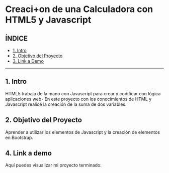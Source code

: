 # Creaci+on de una Calculadora con HTML5 y Javascript

## **ÍNDICE**

* [1. Intro](#)
* [2. Objetivo del Proyecto](#)
* [3. Link a Demo](#)

****

## 1. Intro

HTML5 trabaja de la mano con Javascript para crear y codificar con lógica aplicaciones web- En este proyecto con los conocimientos de HTML y Javascript realicé la creación de la suma de dos variables.

## 2. Objetivo del Proyecto
Aprender a utilizar los elementos de Javascript y la creación de elementos en Bootstrap.

## 4. Link a demo
Aquí puedes visualizar mi proyecto terminado: 
